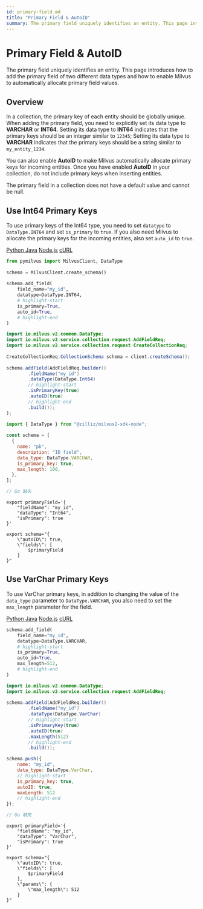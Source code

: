 ```yaml
---
id: primary-field.md
title: "Primary Field & AutoID"
summary: The primary field uniquely identifies an entity. This page introduces how to add the primary field of two different data types and how to enable Milvus to automatically allocate primary field values.​
---
```


# Primary Field & AutoID​

The primary field uniquely identifies an entity. This page introduces how to add the primary field of two different data types and how to enable Milvus to automatically allocate primary field values.​

## Overview​

In a collection, the primary key of each entity should be globally unique. When adding the primary field, you need to explicitly set its data type to **VARCHAR** or **INT64**. Setting its data type to **INT64** indicates that the primary keys should be an integer similar to `12345`; Setting its data type to **VARCHAR** indicates that the primary keys should be a string similar to `my_entity_1234`.​

You can also enable **AutoID** to make Milvus automatically allocate primary keys for incoming entities. Once you have enabled **AutoID** in your collection, do not include primary keys when inserting entities.​

The primary field in a collection does not have a default value and cannot be null.​

## Use Int64 Primary Keys​

To use primary keys of the Int64 type, you need to set `datatype` to `DataType.INT64` and set `is_primary` to `true`. If you also need Milvus to allocate the primary keys for the incoming entities, also set `auto_id` to `true`.​

<div class="multipleCode">
  <a href="#python">Python </a>
  <a href="#java">Java</a>
  <a href="#javascript">Node.js</a>
  <a href="#curl">cURL</a>
</div>

```python
from pymilvus import MilvusClient, DataType​
​
schema = MilvusClient.create_schema()​
​
schema.add_field(​
    field_name="my_id",​
    datatype=DataType.INT64,​
    # highlight-start​
    is_primary=True,​
    auto_id=True,​
    # highlight-end​
)​

```

```java
import io.milvus.v2.common.DataType;​
import io.milvus.v2.service.collection.request.AddFieldReq; ​
import io.milvus.v2.service.collection.request.CreateCollectionReq;​
​
CreateCollectionReq.CollectionSchema schema = client.createSchema();​
​
schema.addField(AddFieldReq.builder()​
        .fieldName("my_id")​
        .dataType(DataType.Int64)​
        // highlight-start​
        .isPrimaryKey(true)​
        .autoID(true)​
        // highlight-end​
        .build());​
);​

```

```javascript
import { DataType } from "@zilliz/milvus2-sdk-node";​
​
const schema = [​
  {​
    name: "pk",​
    description: "ID field",​
    data_type: DataType.VARCHAR,​
    is_primary_key: true,​
    max_length: 100,​
  },​
];​

```

```go
// Go 缺失​

```

```curl
export primaryField='{​
    "fieldName": "my_id",​
    "dataType": "Int64",​
    "isPrimary": true​
}'​
​
export schema="{​
    \"autoID\": true,​
    \"fields\": [​
        $primaryField​
    ]​
}"​

```

## Use VarChar Primary Keys​

To use VarChar primary keys, in addition to changing the value of the `data_type` parameter to `DataType.VARCHAR`, you also need to set the `max_length` parameter for the field. ​

<div class="multipleCode">
  <a href="#python">Python </a>
  <a href="#java">Java</a>
  <a href="#javascript">Node.js</a>
  <a href="#curl">cURL</a>
</div>

```python
schema.add_field(​
    field_name="my_id",​
    datatype=DataType.VARCHAR,​
    # highlight-start​
    is_primary=True,​
    auto_id=True,​
    max_length=512,​
    # highlight-end​
)​

```

```java
import io.milvus.v2.common.DataType;​
import io.milvus.v2.service.collection.request.AddFieldReq; ​
​
schema.addField(AddFieldReq.builder()​
        .fieldName("my_id")​
        .dataType(DataType.VarChar)​
        // highlight-start​
        .isPrimaryKey(true)​
        .autoID(true)​
        .maxLength(512)​
        // highlight-end​
        .build());​

```

```javascript
schema.push({​
    name: "my_id",​
    data_type: DataType.VarChar,​
    // highlight-start​
    is_primary_key: true,​
    autoID: true,​
    maxLength: 512​
    // highlight-end​
});​

```

```go
// Go 缺失​

```

```curl
export primaryField='{​
    "fieldName": "my_id",​
    "dataType": "VarChar",​
    "isPrimary": true​
}'​
​
export schema="{​
    \"autoID\": true,​
    \"fields\": [​
        $primaryField​
    ],​
    \"params\": {​
        \"max_length\": 512​
    }​
}"​

```

